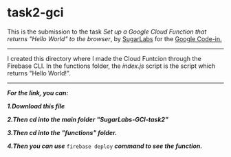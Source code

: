 # task2-gci

This is the submission to the task *Set up a Google Cloud Function that returns "Hello World" to the browser*, by [SugarLabs](https://sugarlabs.org/) for the [Google Code-in.](https://codein.withgoogle.com/)

---

I created this directory where I made the Cloud Funtcion through the Firebase CLI.
In the functions folder, the *index.js* script is the script which returns "Hello World!".

---

***For the link, you can:***

***1.Download this file***

***2.Then cd into the main folder "SugarLabs-GCI-task2"***

***3.Then cd into the "functions" folder.***

***4.Then you can use*** ```firebase deploy``` ***command to see the function.***
